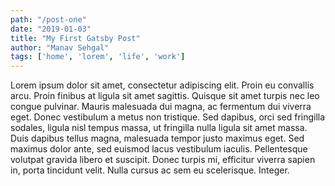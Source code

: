 ```yaml
---
path: "/post-one"
date: "2019-01-03"
title: "My First Gatsby Post"
author: "Manav Sehgal"
tags: ['home', 'lorem', 'life', 'work']
---
```


Lorem ipsum dolor sit amet, consectetur adipiscing elit. Proin eu convallis arcu. Proin finibus at ligula sit amet sagittis. Quisque sit amet turpis nec leo congue pulvinar. Mauris malesuada dui magna, ac fermentum dui viverra eget. Donec vestibulum a metus non tristique. Sed dapibus, orci sed fringilla sodales, ligula nisl tempus massa, ut fringilla nulla ligula sit amet massa. Duis dapibus tellus magna, malesuada tempor justo maximus eget. Sed maximus dolor ante, sed euismod lacus vestibulum iaculis. Pellentesque volutpat gravida libero et suscipit. Donec turpis mi, efficitur viverra sapien in, porta tincidunt velit. Nulla cursus ac sem eu scelerisque. Integer.

 